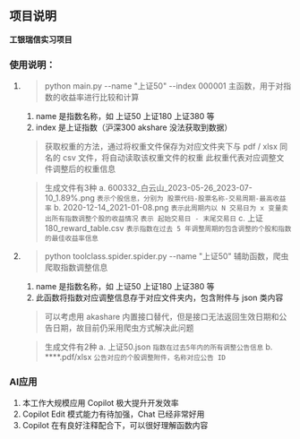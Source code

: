 ## 项目说明
**工银瑞信实习项目**

### 使用说明：
1. > python main.py --name "上证50" --index 000001
    主函数，用于对指数的收益率进行比较和计算
    1. name 是指数名称，如 上证50 上证180 上证380 等
    2. index 是上证指数（沪深300 akshare 没法获取到数据）
    > 获取权重的方法，通过将权重文件保存为对应文件夹下与 pdf / xlsx 同名的 csv 文件，将自动读取该权重文件的权重
    此权重代表对应调整文件调整后的权重信息

    > 生成文件有3种
        a. 600332_白云山_2023-05-26_2023-07-10_1.89%.png
        `表示个股信息，分别为 股票代码-股票名称-交易周期-最高收益率`
        b. 2020-12-14_2021-01-08.png
        `表示此周期内以 N 交易日为 x 变量卖出所有指数调整个股的收益情况`
        `表示 起始交易日 - 末尾交易日`
        c. 上证180_reward_table.csv
        `表示指数在过去 5 年调整周期的包含调整的个股和指数的最佳收益率信息`

2. > python toolclass.spider.spider.py --name "上证50"
    辅助函数，爬虫爬取指数调整信息
    1. name 是指数名称，如 上证50 上证180 上证380 等
    2. 此函数将指数对应调整信息存于对应文件夹内，包含附件与 json 类内容
    > 可以考虑用 akashare 内置接口替代，但是接口无法返回生效日期和公告日期，故目前仍采用爬虫方式解决此问题

    > 生成文件有2种
        a. 上证50.json 
        `指数在过去5年内的所有调整公告信息`
        b. ****.pdf/xlsx
        `公告对应的个股调整附件，名称对应公告 ID`

### AI应用
1. 本工作大规模应用 Copilot 极大提升开发效率
2. Copilot Edit 模式能力有待加强，Chat 已经非常好用
3. Copilot 在有良好注释配合下，可以很好理解函数内容